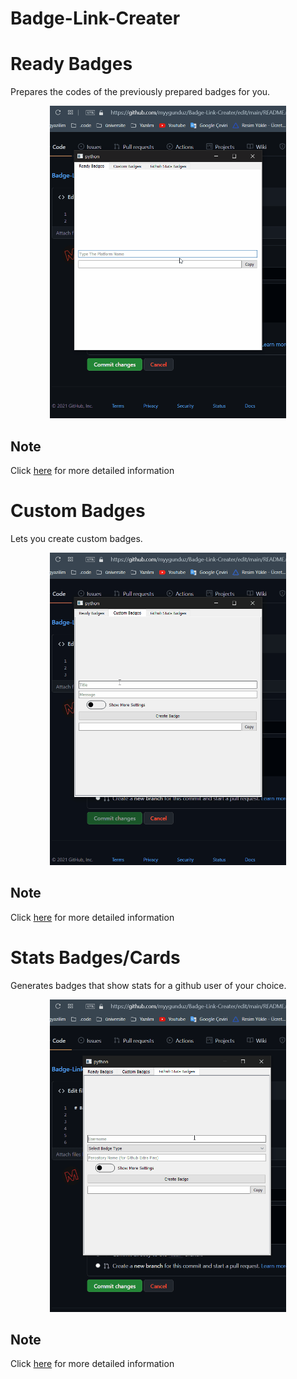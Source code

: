 # Badge-Link-Creater




# Ready Badges

Prepares the codes of the previously prepared badges for you.

<p align="center">
  <img src='https://github.com/myygunduz/Badge-Link-Creater/blob/main/Assets/ReadyBadges.gif' height=500/>
</p>

## Note 
Click <a href = "https://github.com/Ileriayo/markdown-badges">here</a> for more detailed information

# Custom Badges

Lets you create custom badges.

<p align="center">
  <img src='https://github.com/myygunduz/Badge-Link-Creater/blob/main/Assets/CustomBadges.gif' height=500/>
</p>

## Note 
Click <a href = "https://shields.io/">here</a> for more detailed information

# Stats Badges/Cards
Generates badges that show stats for a github user of your choice.

<p align="center">
  <img src='https://github.com/myygunduz/Badge-Link-Creater/blob/main/Assets/StatsBadges.gif' height=500/>
</p>

## Note 
Click <a href = "https://github.com/anuraghazra/github-readme-stats">here</a> for more detailed information
